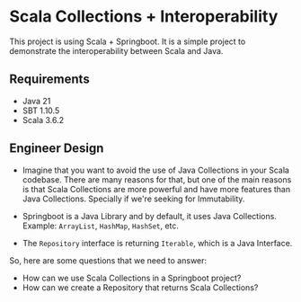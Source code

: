 # Scala Collections + Interoperability

This project is using Scala + Springboot. It is a simple project to demonstrate the interoperability between Scala and Java.

## Requirements
- Java 21
- SBT 1.10.5
- Scala 3.6.2

## Engineer Design

- Imagine that you want to avoid the use of Java Collections in your Scala codebase. 
There are many reasons for that, but one of the main reasons is that Scala Collections are more powerful and have more features than Java Collections.
Specially if we're seeking for Immutability.

- Springboot is a Java Library and by default, it uses Java Collections. Example: `ArrayList`, `HashMap`, `HashSet`, etc.

- The `Repository` interface is returning `Iterable`, which is a Java Interface. 


So, here are some questions that we need to answer: 
- How can we use Scala Collections in a Springboot project?
- How can we create a Repository that returns Scala Collections?